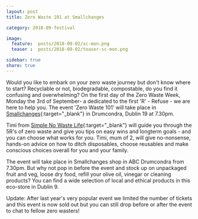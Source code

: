 ```yaml
---
layout: post
title: Zero Waste 101 at Smallchanges

category: 2018-09-festival

image:
  feature:  posts/2018-09-02/sc-mon.png
  teaser :  posts/2018-09-02/teaser-sc-mon.png

sidebar: true
share: true
---
```

Would you like to embark on your zero waste journey but don't know where to start? Recyclable or not, biodegradable, compostable, do you find it confusing and overwhelming? On the first day of the Zero Waste Week, Monday the 3rd of September- a dedicated to the first 'R' - Refuse - we are here to help you. The event 'Zero Waste 101' will take place in [Smallchanges](https://www.google.com/maps/place/Smallchanges+Wholefoods+Store/@53.363428,-6.2604867,17z/data=!4m12!1m6!3m5!1s0x4867e64e2b1fadd5:0xc357e6bc91436221!2sSmallchanges+Wholefoods+Store!8m2!3d53.363428!4d-6.258298!3m4!1s0x4867e64e2b1fadd5:0xc357e6bc91436221!8m2!3d53.363428!4d-6.258298){:target="_blank"} in Drumcondra, Dublin 19 at 7.30pm.

Timi from [Simple No Waste Life](https://simplenowastelife.com){:target="_blank"} will guide you through the 5R's of zero waste and give you tips on easy wins and longterm goals - and you can choose what works for you. Timi, mum of 2, will give no-nonsense, hands-on advice on how to ditch disposables, choose reusables and make conscious choices overall for you and your family. 

The event will take place in Smallchanges shop in ABC Drumcondra from 7.30pm. But why not pop in before the event and stock up on unpackaged fruit and veg, loose dry food, refill your olive oil, vinegar or cleaning products? You can find a wide selection of local and ethical products in this eco-store in Dublin 9. 

Update: After last year's very popular event we limited the number of tickets and this event is now sold out but you can still drop before or after the event to chat to fellow zero wasters!



